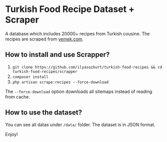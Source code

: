 # Turkish Food Recipe Dataset + Scraper

A database which includes 20000+ recipes from Turkish cousine. The recipes are scraped from [yemek.com](https://yemek.com/).

## How to install and use Scrapper?

1. `git clone https://github.com/ilyasozkurt/turkish-food-recipes && cd turkish-food-recipes/scrapper`
2. `composer install`
3. `php artisan scrape:recipes --force-download`

The `--force-download` option downloads all sitemaps instead of reading from cache.

## How to use the dataset?

You can see all datas under `/data/` folder. The dataset is in JSON format.

Enjoy!